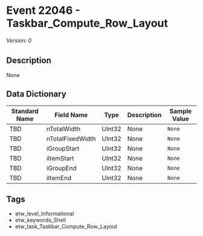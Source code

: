 # Event 22046 - Taskbar_Compute_Row_Layout
###### Version: 0

## Description
None

## Data Dictionary
|Standard Name|Field Name|Type|Description|Sample Value|
|---|---|---|---|---|
|TBD|nTotalWidth|UInt32|None|`None`|
|TBD|nTotalFixedWidth|UInt32|None|`None`|
|TBD|iGroupStart|UInt32|None|`None`|
|TBD|iItemStart|UInt32|None|`None`|
|TBD|iGroupEnd|UInt32|None|`None`|
|TBD|iItemEnd|UInt32|None|`None`|

## Tags
* etw_level_Informational
* etw_keywords_Shell
* etw_task_Taskbar_Compute_Row_Layout